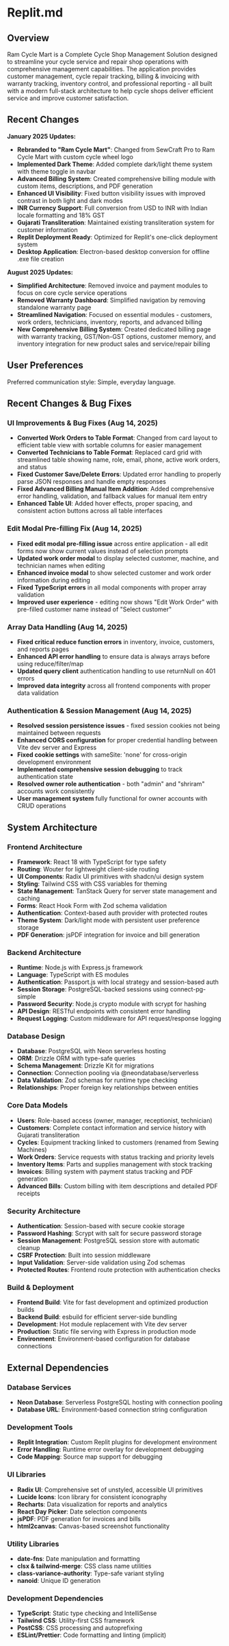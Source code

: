 # Replit.md

## Overview

Ram Cycle Mart is a Complete Cycle Shop Management Solution designed to streamline your cycle service and repair shop operations with comprehensive management capabilities. The application provides customer management, cycle repair tracking, billing & invoicing with warranty tracking, inventory control, and professional reporting - all built with a modern full-stack architecture to help cycle shops deliver efficient service and improve customer satisfaction.

## Recent Changes

**January 2025 Updates:**
- **Rebranded to "Ram Cycle Mart"**: Changed from SewCraft Pro to Ram Cycle Mart with custom cycle wheel logo
- **Implemented Dark Theme**: Added complete dark/light theme system with theme toggle in navbar
- **Advanced Billing System**: Created comprehensive billing module with custom items, descriptions, and PDF generation
- **Enhanced UI Visibility**: Fixed button visibility issues with improved contrast in both light and dark modes
- **INR Currency Support**: Full conversion from USD to INR with Indian locale formatting and 18% GST
- **Gujarati Transliteration**: Maintained existing transliteration system for customer information
- **Replit Deployment Ready**: Optimized for Replit's one-click deployment system
- **Desktop Application**: Electron-based desktop conversion for offline .exe file creation

**August 2025 Updates:**
- **Simplified Architecture**: Removed invoice and payment modules to focus on core cycle service operations
- **Removed Warranty Dashboard**: Simplified navigation by removing standalone warranty page
- **Streamlined Navigation**: Focused on essential modules - customers, work orders, technicians, inventory, reports, and advanced billing
- **New Comprehensive Billing System**: Created dedicated billing page with warranty tracking, GST/Non-GST options, customer memory, and inventory integration for new product sales and service/repair billing

## User Preferences

Preferred communication style: Simple, everyday language.

## Recent Changes & Bug Fixes

### UI Improvements & Bug Fixes (Aug 14, 2025)
- **Converted Work Orders to Table Format**: Changed from card layout to efficient table view with sortable columns for easier management
- **Converted Technicians to Table Format**: Replaced card grid with streamlined table showing name, role, email, phone, active work orders, and status
- **Fixed Customer Save/Delete Errors**: Updated error handling to properly parse JSON responses and handle empty responses
- **Fixed Advanced Billing Manual Item Addition**: Added comprehensive error handling, validation, and fallback values for manual item entry
- **Enhanced Table UI**: Added hover effects, proper spacing, and consistent action buttons across all table interfaces

### Edit Modal Pre-filling Fix (Aug 14, 2025)
- **Fixed edit modal pre-filling issue** across entire application - all edit forms now show current values instead of selection prompts
- **Updated work order modal** to display selected customer, machine, and technician names when editing
- **Enhanced invoice modal** to show selected customer and work order information during editing
- **Fixed TypeScript errors** in all modal components with proper array validation
- **Improved user experience** - editing now shows "Edit Work Order" with pre-filled customer name instead of "Select customer"

### Array Data Handling (Aug 14, 2025)
- **Fixed critical reduce function errors** in inventory, invoice, customers, and reports pages
- **Enhanced API error handling** to ensure data is always arrays before using reduce/filter/map
- **Updated query client** authentication handling to use returnNull on 401 errors
- **Improved data integrity** across all frontend components with proper data validation

### Authentication & Session Management (Aug 14, 2025)
- **Resolved session persistence issues** - fixed session cookies not being maintained between requests
- **Enhanced CORS configuration** for proper credential handling between Vite dev server and Express
- **Fixed cookie settings** with sameSite: 'none' for cross-origin development environment
- **Implemented comprehensive session debugging** to track authentication state
- **Resolved owner role authentication** - both "admin" and "shriram" accounts work consistently
- **User management system** fully functional for owner accounts with CRUD operations

## System Architecture

### Frontend Architecture
- **Framework**: React 18 with TypeScript for type safety
- **Routing**: Wouter for lightweight client-side routing
- **UI Components**: Radix UI primitives with shadcn/ui design system
- **Styling**: Tailwind CSS with CSS variables for theming
- **State Management**: TanStack Query for server state management and caching
- **Forms**: React Hook Form with Zod schema validation
- **Authentication**: Context-based auth provider with protected routes
- **Theme System**: Dark/light mode with persistent user preference storage
- **PDF Generation**: jsPDF integration for invoice and bill generation

### Backend Architecture
- **Runtime**: Node.js with Express.js framework
- **Language**: TypeScript with ES modules
- **Authentication**: Passport.js with local strategy and session-based auth
- **Session Storage**: PostgreSQL-backed sessions using connect-pg-simple
- **Password Security**: Node.js crypto module with scrypt for hashing
- **API Design**: RESTful endpoints with consistent error handling
- **Request Logging**: Custom middleware for API request/response logging

### Database Design
- **Database**: PostgreSQL with Neon serverless hosting
- **ORM**: Drizzle ORM with type-safe queries
- **Schema Management**: Drizzle Kit for migrations
- **Connection**: Connection pooling via @neondatabase/serverless
- **Data Validation**: Zod schemas for runtime type checking
- **Relationships**: Proper foreign key relationships between entities

### Core Data Models
- **Users**: Role-based access (owner, manager, receptionist, technician)
- **Customers**: Complete contact information and service history with Gujarati transliteration
- **Cycles**: Equipment tracking linked to customers (renamed from Sewing Machines)
- **Work Orders**: Service requests with status tracking and priority levels
- **Inventory Items**: Parts and supplies management with stock tracking
- **Invoices**: Billing system with payment status tracking and PDF generation
- **Advanced Bills**: Custom billing with item descriptions and detailed PDF receipts

### Security Architecture
- **Authentication**: Session-based with secure cookie storage
- **Password Hashing**: Scrypt with salt for secure password storage
- **Session Management**: PostgreSQL session store with automatic cleanup
- **CSRF Protection**: Built into session middleware
- **Input Validation**: Server-side validation using Zod schemas
- **Protected Routes**: Frontend route protection with authentication checks

### Build & Deployment
- **Frontend Build**: Vite for fast development and optimized production builds
- **Backend Build**: esbuild for efficient server-side bundling
- **Development**: Hot module replacement with Vite dev server
- **Production**: Static file serving with Express in production mode
- **Environment**: Environment-based configuration for database connections

## External Dependencies

### Database Services
- **Neon Database**: Serverless PostgreSQL hosting with connection pooling
- **Database URL**: Environment-based connection string configuration

### Development Tools
- **Replit Integration**: Custom Replit plugins for development environment
- **Error Handling**: Runtime error overlay for development debugging
- **Code Mapping**: Source map support for debugging

### UI Libraries
- **Radix UI**: Comprehensive set of unstyled, accessible UI primitives
- **Lucide Icons**: Icon library for consistent iconography
- **Recharts**: Data visualization for reports and analytics
- **React Day Picker**: Date selection components
- **jsPDF**: PDF generation for invoices and bills
- **html2canvas**: Canvas-based screenshot functionality

### Utility Libraries
- **date-fns**: Date manipulation and formatting
- **clsx & tailwind-merge**: CSS class name utilities
- **class-variance-authority**: Type-safe variant styling
- **nanoid**: Unique ID generation

### Development Dependencies
- **TypeScript**: Static type checking and IntelliSense
- **Tailwind CSS**: Utility-first CSS framework
- **PostCSS**: CSS processing and autoprefixing
- **ESLint/Prettier**: Code formatting and linting (implicit)